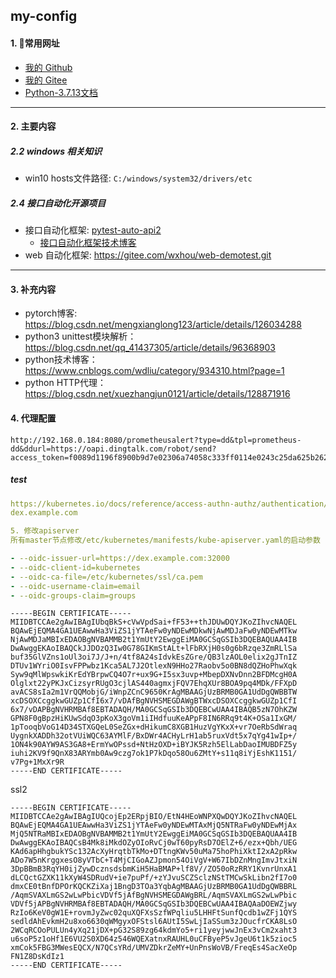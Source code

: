 ## my-config
#### 1. 👻常用网址
- [我的 Github](https://github.com/huohuoren4)
- [我的 Gitee](https://gitee.com/shushuiren4)
- [Python-3.7.13文档](https://docs.python.org/zh-cn/3.7/)

---
#### 2. 主要内容
##### 2.2 windows 相关知识
- win10 hosts文件路径: `C:/windows/system32/drivers/etc`

##### 2.4 接口自动化开源项目
- 接口自动化框架: [pytest-auto-api2](https://gitee.com/yu_xiao_qi/pytest-auto-api2?_from=gitee_search)
  - [接口自动化框架技术博客](https://blog.csdn.net/weixin_43865008/article/details/123904871?spm=1001.2014.3001.5501)
- web 自动化框架:  <https://gitee.com/wxhou/web-demotest.git>

---
#### 3. 补充内容
- pytorch博客: https://blog.csdn.net/mengxianglong123/article/details/126034288
- python3 unittest模块解析：https://blog.csdn.net/qq_41437305/article/details/96368903
- python技术博客：https://www.cnblogs.com/wdliu/category/934310.html?page=1
- python HTTP代理：https://blog.csdn.net/xuezhangjun0121/article/details/128871916

#### 4. 代理配置
```shell
http://192.168.0.184:8080/prometheusalert?type=dd&tpl=prometheus-dd&ddurl=https://oapi.dingtalk.com/robot/send?access_token=f0089d1196f8900b9d7e02306a74058c333ff0114e0243c25da625b262293009
```
##### test
```yaml
https://kubernetes.io/docs/reference/access-authn-authz/authentication/#openid-connect-tokens
dex.example.com

5. 修改apiserver
所有master节点修改/etc/kubernetes/manifests/kube-apiserver.yaml的启动参数

- --oidc-issuer-url=https://dex.example.com:32000
- --oidc-client-id=kubernetes
- --oidc-ca-file=/etc/kubernetes/ssl/ca.pem
- --oidc-username-claim=email
- --oidc-groups-claim=groups
```

```
-----BEGIN CERTIFICATE-----
MIIDBTCCAe2gAwIBAgIUbqBkS+cVwVpdSai+fF53++thJDUwDQYJKoZIhvcNAQEL
BQAwEjEQMA4GA1UEAwwHa3ViZS1jYTAeFw0yNDEwMDkwNjAwMDJaFw0yNDEwMTkw
NjAwMDJaMBIxEDAOBgNVBAMMB2t1YmUtY2EwggEiMA0GCSqGSIb3DQEBAQUAA4IB
DwAwggEKAoIBAQCkJJDOzQ3Iw0G78GIKmStALt+lFbRXjH0s0g6bRzqe3ZmRLlSa
buf35GlVZns1oUl3oi7J/J+n/4tf8A24sIdvkEsZGre/QB3lzAOL0elix2gJTnIZ
DTUv1WYriO0IsvFPPwbz1Kca5AL7J2OtlexN9HHo27Raobv5o0BN8dQZHoPhwXqk
Syw9qMlWpswkiKrEdYBrpwCQ4O7r+ux9G+I5sx3uvp+MbepDXNvDnn2BFDMcgH0A
Olglxt22yPKJxCizsyrRUgO3cjlAS440agmxjFQV7EhqXUr8BOA9pq4MDk/FFXpD
avACS8sIa2m1VrQQMobjG/iWnpZCnC9650KrAgMBAAGjUzBRMB0GA1UdDgQWBBTW
xcDSOXCcggkwGUZp1CfI6x7/vDAfBgNVHSMEGDAWgBTWxcDSOXCcggkwGUZp1CfI
6x7/vDAPBgNVHRMBAf8EBTADAQH/MA0GCSqGSIb3DQEBCwUAA4IBAQB5zN7OhKZW
GPN8F0gBpzHiKUwSdqO3pKoX3goVm1iIHdfuuKeAPpF8IN6RRq9t4K+OSa1IxGM/
1pTooqbVoG14D34STXGQeL0SeZGx+dHikumC8XGB1HuzVgYKxX+vr7OeRbSdWraq
UygnkXADDh32otVUiWQC63AYMlF/BxDWr4ACHyLrH1ab5ruxVdt5x7qYg41wIp+/
1ON4k90AYW9AS3GA8+ErmYwOPssd+NtHzOXD+iBYJK5Rzh5ElLabDaoIMUBDFZ5y
iuhi2KV9f9QnX83ARYmb0Aw9czg7ok1P7kDqo58Ou6ZMtY+s11q8iYjEshK1151/
v7Pg+1MxXr9R
-----END CERTIFICATE-----
```

ssl2
```
-----BEGIN CERTIFICATE-----
MIIDBTCCAe2gAwIBAgIUQcojEp2ERpjBIO/EtN4HEoWNPXQwDQYJKoZIhvcNAQEL
BQAwEjEQMA4GA1UEAwwHa3ViZS1jYTAeFw0yNDEwMTAxMjQ5NTRaFw0yNDEwMjAx
MjQ5NTRaMBIxEDAOBgNVBAMMB2t1YmUtY2EwggEiMA0GCSqGSIb3DQEBAQUAA4IB
DwAwggEKAoIBAQCsB4Mk8iMkdOZyOIoRvCj0wT60pyRsD7OElZ+6/ezx+Qbh/UEG
KAd6apHhgbukYSc132AcXyHrqtbTkMo+DTtngKWv50uMa75hoPhiXktI2xA2pRkw
ADo7W5nKrggxesO8yVTbC+T4MjCIGoAZJpmon54OiVgV+W67IbDZnMngImvJtxiN
3DpBBmB3RqYH0ijZywDcznsdsbmKiH5HaBMAP+lf8V//ZO50oRzRRY1KvnrUnxA1
dLCQctGZXK11kXyW4SDRudV+ie7puPf/+zYJvuSCZSclzNStTMCwSkLibn2fI7o0
dmxCE0tBnfDPOrKQCKZiXaj1BngD3TOa3YqbAgMBAAGjUzBRMB0GA1UdDgQWBBRL
/AqmSVAXLmGS2wLwPbicVDVf5jAfBgNVHSMEGDAWgBRL/AqmSVAXLmGS2wLwPbic
VDVf5jAPBgNVHRMBAf8EBTADAQH/MA0GCSqGSIb3DQEBCwUAA4IBAQAaDOEWZjwy
RzIo6KeV0gW1E+rovmJyZwc02quXQFXsSzfWPqliu5LHHFtSunfQcdb1wZFj1QYS
sedldAhEvkmH2u8xo6630qWMgyxOFStsl6AUtI5SwLjIaSSum3zJOucfrCKA8LsO
2WCqRCOoPULUn4yXq21jDX+pG32S89zg64kdmYo5+ri1yeyjwwJnEx3vCm2xaht3
u6soP5z1oHf1E6VU2S0XD64z546WQEXatnxRAUHL0uCFByeP5vJgeU6t1k5zioc5
xmCok5FBG3MWesEQCX/N7QCsYRd/UMVZDkrZeMY+UnPnsWoVB/FreqEs4SacXeOp
FN1Z8DsKdIz1
-----END CERTIFICATE-----
```


